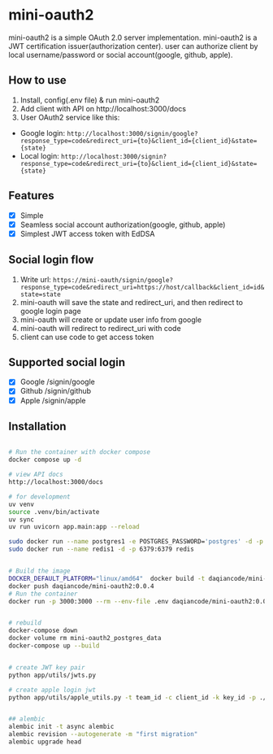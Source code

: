 # mini-oauth2

mini-oauth2 is a simple OAuth 2.0 server implementation. mini-oauth2 is a JWT certification issuer(authorization center). user can authorize client by local username/password or social account(google, github, apple).

## How to use
1. Install, config(.env file) & run mini-oauth2
2. Add client with API on http://localhost:3000/docs
3. User OAuth2 service like this:
 - Google login: `http://localhost:3000/signin/google?response_type=code&redirect_uri={to}&client_id={client_id}&state={state}`
 - Local login: `http://localhost:3000/signin?response_type=code&redirect_uri={to}&client_id={client_id}&state={state}`

## Features
- [x] Simple
- [x] Seamless social account authorization(google, github, apple)
- [x] Simplest JWT access token with EdDSA

## Social login flow
1. Write url: `https://mini-oauth/signin/google?response_type=code&redirect_uri=https://host/callback&client_id=id&state=state`
2. mini-oauth will save the state and redirect_uri, and then redirect to google login page
3. mini-oauth will create or update user info from google
4. mini-oauth will redirect to redirect_uri with code
5. client can use code to get access token


## Supported social login
- [x] Google /signin/google
- [x] Github /signin/github
- [x] Apple /signin/apple

## Installation

```bash

# Run the container with docker compose
docker compose up -d

# view API docs
http://localhost:3000/docs

# for development
uv venv
source .venv/bin/activate
uv sync
uv run uvicorn app.main:app --reload

sudo docker run --name postgres1 -e POSTGRES_PASSWORD='postgres' -d -p 5432:5432 postgres
sudo docker run --name redis1 -d -p 6379:6379 redis


# Build the image
DOCKER_DEFAULT_PLATFORM="linux/amd64"  docker build -t daqiancode/mini-oauth2:0.0.4 .
docker push daqiancode/mini-oauth2:0.0.4
# Run the container
docker run -p 3000:3000 --rm --env-file .env daqiancode/mini-oauth2:0.0.4


# rebuild
docker-compose down
docker volume rm mini-oauth2_postgres_data
docker-compose up --build


# create JWT key pair
python app/utils/jwts.py

# create apple login jwt
python app/utils/apple_utils.py -t team_id -c client_id -k key_id -p ./AuthKey_key_id.p8


## alembic
alembic init -t async alembic
alembic revision --autogenerate -m "first migration"
alembic upgrade head
```

